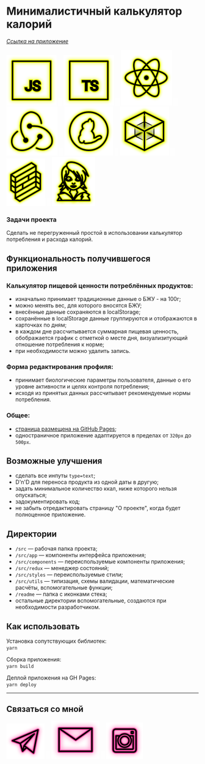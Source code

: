 # Минималистичный калькулятор калорий

_[Ссылка на приложение](https://beagle-elgaeb.github.io/pet-clculator-calories/ "Приложение")_

<p>
  <a href="https://developer.mozilla.org/ru/docs/Web/JavaScript"><img src="readme/icon-js.svg" alt="JS"></a>
    <img src="readme/icon-whitespace-5px.svg"/>
  <a href="https://www.typescriptlang.org/"><img src="readme/icon-ts.svg" alt="TS"></a>
    <img src="readme/icon-whitespace-5px.svg"/>
  <a href="https://ru.reactjs.org/"><img src="readme/icon-react.svg" alt="React"></a>
    <img src="readme/icon-whitespace-5px.svg"/>
  <a href="https://redux.js.org/"><img src="readme/icon-redux.svg" alt="Redux"></a>
    <img src="readme/icon-whitespace-5px.svg"/>
  <a href="https://yarnpkg.com/"><img src="readme/icon-yarn.svg" alt="Yarn"></a>
    <img src="readme/icon-whitespace-5px.svg"/>
  <a href="https://webpack.js.org/"><img src="readme/icon-webpack.svg" alt="WebPack"></a>
    <!-- <img src="readme/icon-whitespace-5px.svg"/>
  <a href="https://ru.wikipedia.org/wiki/REST"><img src="readme/icon-api.svg" alt="REST API"></a> -->
    <!-- <img src="readme/icon-whitespace-5px.svg"/>
  <a href="https://nodejs.org/ru/docs/"><img src="readme/icon-node.svg" alt="NodeJS"></a> -->
    <!-- <img src="readme/icon-whitespace-5px.svg"/>
  <a href="https://expressjs.com/ru/"><img src="readme/icon-express.svg" alt="ExpressJS"></a> -->
    <img src="readme/icon-whitespace-5px.svg"/>
  <a href="https://formik.org/"><img src="readme/icon-formik.svg" alt="Formik"></a>
    <img src="readme/icon-whitespace-5px.svg"/>
  <a href="https://emotion.sh/docs/introduction"><img src="readme/icon-emotion.svg" alt="Emotion"></a>
    <!-- <img src="readme/icon-whitespace-5px.svg"/> -->
  <!-- <a href="https://www.chartjs.org/"><img src="readme/icon-chart.svg" alt="ChartJs"></a> -->
</p>

### Задачи проекта

Сделать не перегруженный простой в использовании калькулятор потребления и расхода калорий.

## Функциональность получившегося приложения

### Калькулятор пищевой ценности потреблённых продуктов:

- изначально принимает традиционные данные о БЖУ - на 100г;
- можно менять вес, для которого вносятся БЖУ;
- внесённые данные сохраняются в localStorage;
- сохранённые в localStorage данные группируются и отображаются в карточках по дням;
- в каждом дне рассчитывается суммарная пищевая ценность, обображается график с отметкой о месте дня, визуализитующий отношение потребления к норме;
- при необходимости можно удалить запись.

### Форма редактирования профиля:

- принимает биологические параметры пользователя, данные о его уровне активности и целях контроля потребления;
- исходя из принятых данных рассчитывает рекомендуемые нормы потребления.

### Общее:

<!-- - проработан UX (); -->

- [страница размещена на GitHub Pages](https://beagle-elgaeb.github.io/pet-clculator-calories/ "Приложение");
- одностраничное приложение адаптируется в пределах от `320px` до `500px`.

## Возможные улучшения

- сделать все инпуты `type=text`;
- D'n'D для переноса продукта из одной даты в другую;
- задать минимальное количество ккал, ниже которого нельзя опускаться;
- задокументировать код;
- не забыть отредактировать страницу "О проекте", когда будет полноценное приложение.

## Директории

- `/src` — рабочая папка проекта;
- `/src/app` — компоненты интерфейса приложения;
- `/src/components` — переиспользуемые компоненты приложения;
- `/src/redux` — менеджер состояний;
- `/src/styles` — переиспользуемые стили;
- `/src/utils` — типизация, схемы валидации, математические расчёты, вспомогательные функции;
- `/readme` — папка с иконками стека;
- остальные директории вспомогательные, создаются при необходимости разработчиком.

## Как использовать

Установка сопутствующих библиотек:  
`yarn`

Сборка приложения:  
`yarn build`

Деплой приложения на GH Pages:  
`yarn deploy`

---

## Связаться со мной

<p>
  <a href="https://t.me/evgevgevge"><img src="readme/icon-tg.svg" alt="Telegram"></a>
    <img src="readme/icon-whitespace-5px.svg"/>
  <a href="mailto:beagle-elgaeb@ya.ru"><img src="readme/icon-mail.svg" alt="Mail"></a>
    <img src="readme/icon-whitespace-5px.svg"/>
  <a href="https://www.instagram.com/evg._.su/"><img src="readme/icon-inst.svg" alt="Instagram"></a>
</p>
